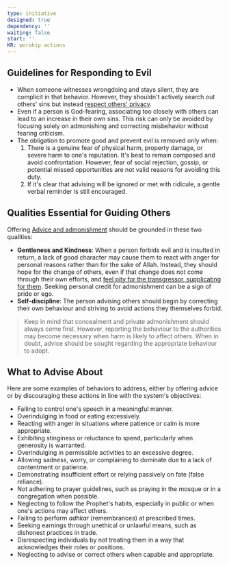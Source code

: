```yaml
---
type: initiative
designed: true
dependency: ''
waiting: false
start: ''
KR: worship actions
---
```


## Guidelines for Responding to Evil

* When someone witnesses wrongdoing and stays silent, they are complicit in that behavior. However, they shouldn't actively search out others' sins but instead [respect others' privacy](Processes/Don't%20spy%20and%20protect%20privacy.md).
* Even if a person is God-fearing, associating too closely with others can lead to an increase in their own sins. This risk can only be avoided by focusing solely on admonishing and correcting misbehavior without fearing criticism.
* The obligation to promote good and prevent evil is removed only when:
	1. There is a genuine fear of physical harm, property damage, or severe harm to one's reputation. It's best to remain composed and avoid confrontation. However, fear of social rejection, gossip, or potential missed opportunities are not valid reasons for avoiding this duty.
	2. If it's clear that advising will be ignored or met with ridicule, a gentle verbal reminder is still encouraged.

## Qualities Essential for Guiding Others

Offering [Advice and admonishment](Processes/Advice%20and%20admonishment.md) should be grounded in these two qualities:

* **Gentleness and Kindness**: When a person forbids evil and is insulted in return, a lack of good character may cause them to react with anger for personal reasons rather than for the sake of Allah. Instead, they should hope for the change of others, even if that change does not come through their own efforts, and [feel pity for the transgressor, supplicating for them](Processes/Hate%20the%20disobedient%20and%20love%20the%20obedient.md). Seeking personal credit for admonishment can be a sign of pride or ego.
* **Self-discipline**: The person advising others should begin by correcting their own behaviour and striving to avoid actions they themselves forbid.

> Keep in mind that concealment and private admonishment should always come first. However, reporting the behaviour to the authorities may become necessary when harm is likely to affect others. When in doubt, advice should be sought regarding the appropriate behaviour to adopt.

## What to Advise About

Here are some examples of behaviors to address, either by offering advice or by discouraging these actions in line with the system's objectives:

* Failing to control one's speech in a meaningful manner.
* Overindulging in food or eating excessively.
* Reacting with anger in situations where patience or calm is more appropriate.
* Exhibiting stinginess or reluctance to spend, particularly when generosity is warranted.
* Overindulging in permissible activities to an excessive degree.
* Allowing sadness, worry, or complaining to dominate due to a lack of contentment or patience.
* Demonstrating insufficient effort or relying passively on fate (false reliance).
* Not adhering to prayer guidelines, such as praying in the mosque or in a congregation when possible.
* Neglecting to follow the Prophet's habits, especially in public or when one's actions may affect others.
* Failing to perform _adhkar_ (remembrances) at prescribed times.
* Seeking earnings through unethical or unlawful means, such as dishonest practices in trade.
* Disrespecting individuals by not treating them in a way that acknowledges their roles or positions.
* Neglecting to advise or correct others when capable and appropriate.
